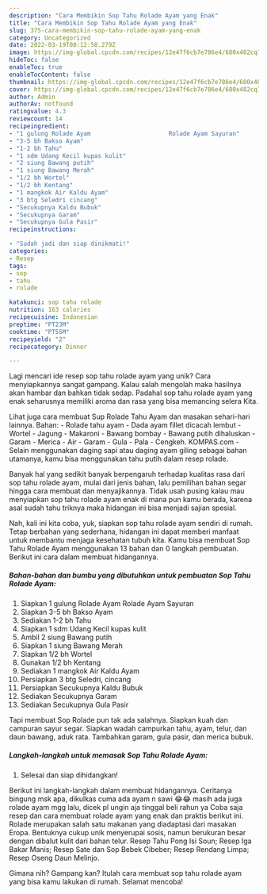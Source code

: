 ```yaml
---
description: "Cara Membikin Sop Tahu Rolade Ayam yang Enak"
title: "Cara Membikin Sop Tahu Rolade Ayam yang Enak"
slug: 375-cara-membikin-sop-tahu-rolade-ayam-yang-enak
category: Uncategorized
date: 2022-03-19T00:12:58.279Z
image: https://img-global.cpcdn.com/recipes/12e47f6cb7e786e4/680x482cq70/sop-tahu-rolade-ayam-foto-resep-utama.jpg
hideToc: false
enableToc: true
enableTocContent: false
thumbnail: https://img-global.cpcdn.com/recipes/12e47f6cb7e786e4/680x482cq70/sop-tahu-rolade-ayam-foto-resep-utama.jpg
cover: https://img-global.cpcdn.com/recipes/12e47f6cb7e786e4/680x482cq70/sop-tahu-rolade-ayam-foto-resep-utama.jpg
author: Admin
authorAv: notfound
ratingvalue: 4.3
reviewcount: 14
recipeingredient:
- "1 gulung Rolade Ayam                      Rolade Ayam Sayuran"
- "3-5 bh Bakso Ayam"
- "1-2 bh Tahu"
- "1 sdm Udang Kecil kupas kulit"
- "2 siung Bawang putih"
- "1 siung Bawang Merah"
- "1/2 bh Wortel"
- "1/2 bh Kentang"
- "1 mangkok Air Kaldu Ayam"
- "3 btg Seledri cincang"
- "Secukupnya Kaldu Bubuk"
- "Secukupnya Garam"
- "Secukupnya Gula Pasir"
recipeinstructions:

- "Sudah jadi dan siap dinikmati!"
categories:
- Resep
tags:
- sop
- tahu
- rolade

katakunci: sop tahu rolade 
nutrition: 163 calories
recipecuisine: Indonesian
preptime: "PT23M"
cooktime: "PT55M"
recipeyield: "2"
recipecategory: Dinner

---
```





Lagi mencari ide resep sop tahu rolade ayam yang unik? Cara menyiapkannya sangat gampang. Kalau salah mengolah maka hasilnya akan hambar dan bahkan tidak sedap. Padahal sop tahu rolade ayam yang enak seharusnya memiliki aroma dan rasa yang bisa memancing selera Kita.





Lihat juga cara membuat Sup Rolade Tahu Ayam dan masakan sehari-hari lainnya. Bahan: - Rolade tahu ayam - Dada ayam fillet dicacah lembut - Wortel - Jagung - Makaroni - Bawang bombay - Bawang putih dihaluskan - Garam - Merica - Air - Garam - Gula - Pala - Cengkeh. KOMPAS.com - Selain menggunakan daging sapi atau daging ayam giling sebagai bahan utamanya, kamu bisa menggunakan tahu putih dalam resep rolade.

Banyak hal yang sedikit banyak berpengaruh terhadap kualitas rasa dari sop tahu rolade ayam, mulai dari jenis bahan, lalu pemilihan bahan segar hingga cara membuat dan menyajikannya. Tidak usah pusing kalau mau menyiapkan sop tahu rolade ayam enak di mana pun kamu berada, karena asal sudah tahu triknya maka hidangan ini bisa menjadi sajian spesial.






Nah, kali ini kita coba, yuk, siapkan sop tahu rolade ayam sendiri di rumah. Tetap berbahan yang sederhana, hidangan ini dapat memberi manfaat untuk membantu menjaga kesehatan tubuh kita. Kamu bisa membuat Sop Tahu Rolade Ayam menggunakan 13 bahan dan 0 langkah pembuatan. Berikut ini cara dalam membuat hidangannya.

<!--inarticleads1-->

##### Bahan-bahan dan bumbu yang dibutuhkan untuk pembuatan Sop Tahu Rolade Ayam:

1. Siapkan 1 gulung Rolade Ayam                      Rolade Ayam Sayuran
1. Siapkan 3-5 bh Bakso Ayam
1. Sediakan 1-2 bh Tahu
1. Siapkan 1 sdm Udang Kecil kupas kulit
1. Ambil 2 siung Bawang putih
1. Siapkan 1 siung Bawang Merah
1. Siapkan 1/2 bh Wortel
1. Gunakan 1/2 bh Kentang
1. Sediakan 1 mangkok Air Kaldu Ayam
1. Persiapkan 3 btg Seledri, cincang
1. Persiapkan Secukupnya Kaldu Bubuk
1. Sediakan Secukupnya Garam
1. Sediakan Secukupnya Gula Pasir


Tapi membuat Sop Rolade pun tak ada salahnya. Siapkan kuah dan campuran sayur segar. Siapkan wadah campurkan tahu, ayam, telur, dan daun bawang, aduk rata. Tambahkan garam, gula pasir, dan merica bubuk. 

<!--inarticleads2-->

##### Langkah-langkah untuk memasak Sop Tahu Rolade Ayam:


1. Selesai dan siap dihidangkan!

Berikut ini langkah-langkah dalam membuat hidangannya. Ceritanya bingung msk apa, dikulkas cuma ada ayam n sawi 😂😂 masih ada juga rolade ayam mgg lalu, dicek pl ungin aja tinggal beli rahun ya Coba saja resep dan cara membuat rolade ayam yang enak dan praktis berikut ini. Rolade merupakan salah satu makanan yang diadaptasi dari masakan Eropa. Bentuknya cukup unik menyerupai sosis, namun berukuran besar dengan dibalut kulit dari bahan telur. Resep Tahu Pong Isi Soun; Resep Iga Bakar Manis; Resep Sate dan Sop Bebek Cibeber; Resep Rendang Limpa; Resep Oseng Daun Melinjo. 

Gimana nih? Gampang kan? Itulah cara membuat sop tahu rolade ayam yang bisa kamu lakukan di rumah. Selamat mencoba!
